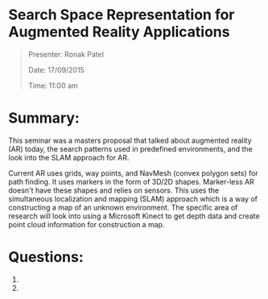 Search Space Representation for Augmented Reality Applications
==============================================================

> Presenter: Ronak Patel
>
> Date: 17/09/2015
>
> Time: 11:00 am

# Summary:
This seminar was a masters proposal that talked about augmented reality (AR) today, the search patterns used in predefined environments, and the look into the SLAM approach for AR.

Current AR uses grids, way points, and NavMesh (convex polygon sets) for path finding. It uses markers in the form of 3D/2D shapes. Marker-less AR doesn't have these shapes and relies on sensors. This uses the simultaneous localization and mapping (SLAM) approach which is a way of constructing a map of an unknown environment. The specific area of research will look into using a Microsoft Kinect to get depth data and create point cloud information for construction a map.

# Questions:

 1.

 2.
